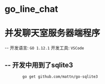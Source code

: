 # go_line_chat
并发聊天室服务器端程序
===

--
开发语言: `GO 1.12.1`
开发工具: `VSCode`

--
开发中用到了sqlite3
--
```Bash
        go get github.com/mattn/go-sqlite3
```